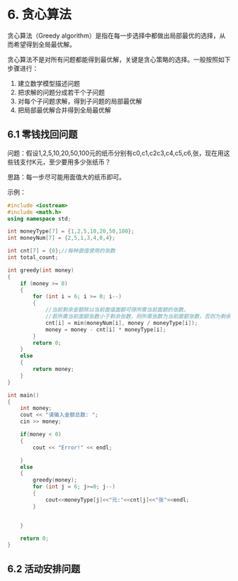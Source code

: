 # 6.  贪心算法
贪心算法（Greedy algorithm）是指在每一步选择中都做出局部最优的选择，从而希望得到全局最优解。

贪心算法不是对所有问题都能得到最优解，关键是贪心策略的选择。一般按照如下步骤进行：
1. 建立数学模型描述问题
2. 把求解的问题分成若干个子问题
3. 对每个子问题求解，得到子问题的局部最优解
4. 把局部最优解合并得到全局最优解

## 6.1 零钱找回问题
问题：假设1,2,5,10,20,50,100元的纸币分别有c0,c1,c2c3,c4,c5,c6,张，现在用这些钱支付K元，至少要用多少张纸币？

思路：每一步尽可能用面值大的纸币即可。

示例：
```c++
#include <iostream>
#include <math.h>
using namespace std;

int moneyType[7] = {1,2,5,10,20,50,100};
int moneyNum[7] = {2,5,1,3,4,0,4};

int cnt[7] = {0};//每种面值使用的张数
int total_count;

int greedy(int money)
{
    if (money >= 0)
    {
        for (int i = 6; i >= 0; i--)
        {
            //当前剩余金额除以当前面值面额可得所需当前面额的张数。
            //若所需当前面额张数小于剩余张数，则所需张数为当前面额张数，否则为剩余张数。
            cnt[i] = min(moneyNum[i], money / moneyType[i]);
            money = money - cnt[i] * moneyType[i];
        }
        return 0;
    }
    else
    {
        return money;
    }
}

int main()
{
    int money;
    cout << "请输入金额总数: ";
    cin >> money;

    if(money < 0)
    {
        cout << "Error!" << endl;

    }
    else
    {
        greedy(money);
        for (int j = 6; j>=0; j--)
        {
            cout<<moneyType[j]<<"元:"<<cnt[j]<<"张"<<endl;
        }


    }

    return 0;
}
```

## 6.2 活动安排问题
